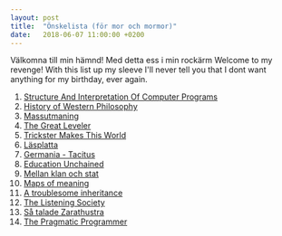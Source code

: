 ```yaml
---
layout: post
title:  "Önskelista (för mor och mormor)"
date:   2018-06-07 11:00:00 +0200
---
```

Välkomna till min hämnd! Med detta ess i min rockärm
Welcome to my revenge! With this list up my sleeve I'll never tell you that I dont want anything for my birthday, ever again.

1. [Structure And Interpretation Of Computer Programs](https://www.adlibris.com/se/bok/structure-and-interpretation-of-computer-programs-9780262510875)
2. [History of Western Philosophy](https://www.adlibris.com/se/bok/history-of-western-philosophy-9780415325059)
3. [Massutmaning](http://tino.us/product/massutmaning/)
4. [The Great Leveler](https://www.adlibris.com/se/bok/the-great-leveler-9780691165028)
5. [Trickster Makes This World](https://www.amazon.co.uk/Trickster-Makes-This-World-Imagination/dp/1847672256/%20ref=sr_1_1?s=books&ie=UTF8&qid=1341786586&sr=1-1)
6. [Läsplatta](https://www.adlibris.com/se/produkt/lasplatta-letto-frontlight-2-black-32953759?article=P32953759&campaignId=f8b72715-462c-4c9a-89bc-cdf46d863a0a)
7. [Germania - Tacitus](https://www.adlibris.com/se/bok/germania-9789187593628)
8. [Education Unchained](https://www.adlibris.com/se/bok/education-unchained-9781475822441)
9. [Mellan klan och stat](https://www.adlibris.com/se/bok/mellan-klan-och-stat-somalier-i-sverige-9789187709500)
10. [Maps of meaning](https://www.adlibris.com/se/bok/maps-of-meaning-9780415922227)
11. [A troublesome inheritance](https://www.adlibris.com/fi/kirja/a-troublesome-inheritance-9780143127161)
12. [The Listening Society](https://www.amazon.com/dp/8799973901/ref=cm_sw_su_dp)
13. [Så talade Zarathustra](https://www.adlibris.com/se/bok/sa-talade-zarathustra-en-bok-for-alla-och-ingen-9789173272025)
14. [The Pragmatic Programmer](https://www.adlibris.com/se/bok/the-pragmatic-programmer-9780201616224)

